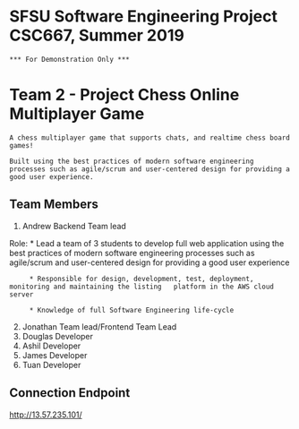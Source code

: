 # SFSU Software Engineering Project CSC667, Summer 2019

```
*** For Demonstration Only ***
```

# Team 2 - Project Chess Online Multiplayer Game

```
A chess multiplayer game that supports chats, and realtime chess board games!

Built using the best practices of modern software engineering processes such as agile/scrum and user-centered design for providing a good user experience.
```

## Team Members

1. Andrew    Backend Team lead

Role:
         * Lead a team of 3 students to develop full web application using the best practices of modern    software engineering processes              such as agile/scrum and user-centered design for providing a     good user experience

         * Responsible for design, development, test, deployment, monitoring and maintaining the listing   platform in the AWS cloud server

         * Knowledge of full Software Engineering life-cycle
         
2. Jonathan    Team lead/Frontend Team Lead
3. Douglas     Developer 
4. Ashil       Developer 
5. James       Developer 
6. Tuan        Developer

## Connection Endpoint

http://13.57.235.101/

